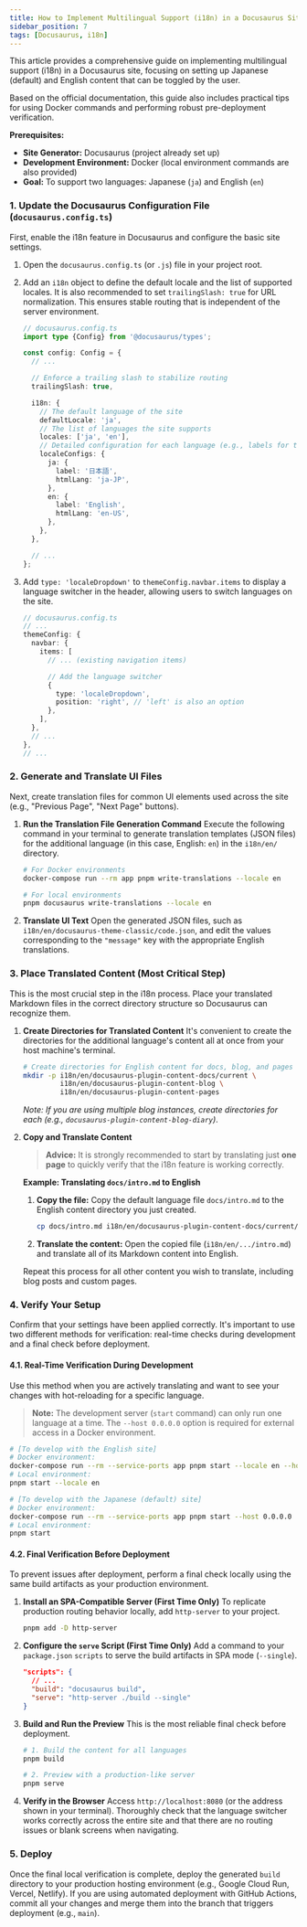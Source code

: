 ```yaml
---
title: How to Implement Multilingual Support (i18n) in a Docusaurus Site
sidebar_position: 7
tags: [Docusaurus, i18n]
---
```


This article provides a comprehensive guide on implementing multilingual support (i18n) in a Docusaurus site, focusing on setting up Japanese (default) and English content that can be toggled by the user.

Based on the official documentation, this guide also includes practical tips for using Docker commands and performing robust pre-deployment verification.

**Prerequisites:**

*   **Site Generator:** Docusaurus (project already set up)
*   **Development Environment:** Docker (local environment commands are also provided)
*   **Goal:** To support two languages: Japanese (`ja`) and English (`en`)

<!-- truncate -->

### 1. Update the Docusaurus Configuration File (`docusaurus.config.ts`)

First, enable the i18n feature in Docusaurus and configure the basic site settings.

1.  Open the `docusaurus.config.ts` (or `.js`) file in your project root.
2.  Add an `i18n` object to define the default locale and the list of supported locales. It is also recommended to set `trailingSlash: true` for URL normalization. This ensures stable routing that is independent of the server environment.

    ```typescript:docusaurus.config.ts
    // docusaurus.config.ts
    import type {Config} from '@docusaurus/types';

    const config: Config = {
      // ...

      // Enforce a trailing slash to stabilize routing
      trailingSlash: true,

      i18n: {
        // The default language of the site
        defaultLocale: 'ja',
        // The list of languages the site supports
        locales: ['ja', 'en'],
        // Detailed configuration for each language (e.g., labels for the language switcher, HTML lang attribute)
        localeConfigs: {
          ja: {
            label: '日本語',
            htmlLang: 'ja-JP',
          },
          en: {
            label: 'English',
            htmlLang: 'en-US',
          },
        },
      },

      // ...
    };
    ```

3.  Add `type: 'localeDropdown'` to `themeConfig.navbar.items` to display a language switcher in the header, allowing users to switch languages on the site.

    ```typescript:docusaurus.config.ts
    // docusaurus.config.ts
    // ...
    themeConfig: {
      navbar: {
        items: [
          // ... (existing navigation items)

          // Add the language switcher
          {
            type: 'localeDropdown',
            position: 'right', // 'left' is also an option
          },
        ],
      },
      // ...
    },
    // ...
    ```

### 2. Generate and Translate UI Files

Next, create translation files for common UI elements used across the site (e.g., "Previous Page", "Next Page" buttons).

1.  **Run the Translation File Generation Command**
    Execute the following command in your terminal to generate translation templates (JSON files) for the additional language (in this case, English: `en`) in the `i18n/en/` directory.
    ```bash
    # For Docker environments
    docker-compose run --rm app pnpm write-translations --locale en

    # For local environments
    pnpm docusaurus write-translations --locale en
    ```

2.  **Translate UI Text**
    Open the generated JSON files, such as `i18n/en/docusaurus-theme-classic/code.json`, and edit the values corresponding to the `"message"` key with the appropriate English translations.

### 3. Place Translated Content (Most Critical Step)

This is the most crucial step in the i18n process. Place your translated Markdown files in the correct directory structure so Docusaurus can recognize them.

1.  **Create Directories for Translated Content**
    It's convenient to create the directories for the additional language's content all at once from your host machine's terminal.
    ```bash
    # Create directories for English content for docs, blog, and pages
    mkdir -p i18n/en/docusaurus-plugin-content-docs/current \
             i18n/en/docusaurus-plugin-content-blog \
             i18n/en/docusaurus-plugin-content-pages
    ```
    *Note: If you are using multiple blog instances, create directories for each (e.g., `docusaurus-plugin-content-blog-diary`)*.

2.  **Copy and Translate Content**
    > **Advice:** It is strongly recommended to start by translating just **one page** to quickly verify that the i18n feature is working correctly.

    **Example: Translating `docs/intro.md` to English**

    1.  **Copy the file:** Copy the default language file `docs/intro.md` to the English content directory you just created.
        ```bash
        cp docs/intro.md i18n/en/docusaurus-plugin-content-docs/current/intro.md
        ```
    2.  **Translate the content:** Open the copied file (`i18n/en/.../intro.md`) and translate all of its Markdown content into English.

    Repeat this process for all other content you wish to translate, including blog posts and custom pages.

### 4. Verify Your Setup

Confirm that your settings have been applied correctly. It's important to use two different methods for verification: real-time checks during development and a final check before deployment.

#### 4.1. Real-Time Verification During Development

Use this method when you are actively translating and want to see your changes with hot-reloading for a specific language.

> **Note:** The development server (`start` command) can only run one language at a time. The `--host 0.0.0.0` option is required for external access in a Docker environment.

```bash
# [To develop with the English site]
# Docker environment:
docker-compose run --rm --service-ports app pnpm start --locale en --host 0.0.0.0
# Local environment:
pnpm start --locale en

# [To develop with the Japanese (default) site]
# Docker environment:
docker-compose run --rm --service-ports app pnpm start --host 0.0.0.0
# Local environment:
pnpm start
```

#### 4.2. Final Verification Before Deployment

To prevent issues after deployment, perform a final check locally using the same build artifacts as your production environment.

1.  **Install an SPA-Compatible Server (First Time Only)**
    To replicate production routing behavior locally, add `http-server` to your project.
    ```bash
    pnpm add -D http-server
    ```
2.  **Configure the `serve` Script (First Time Only)**
    Add a command to your `package.json` `scripts` to serve the build artifacts in SPA mode (`--single`).
    ```json:package.json
    "scripts": {
      // ...
      "build": "docusaurus build",
      "serve": "http-server ./build --single"
    }
    ```
3.  **Build and Run the Preview**
    This is the most reliable final check before deployment.
    ```bash
    # 1. Build the content for all languages
    pnpm build

    # 2. Preview with a production-like server
    pnpm serve
    ```
4.  **Verify in the Browser**
    Access `http://localhost:8080` (or the address shown in your terminal). Thoroughly check that the language switcher works correctly across the entire site and that there are no routing issues or blank screens when navigating.

### 5. Deploy

Once the final local verification is complete, deploy the generated `build` directory to your production hosting environment (e.g., Google Cloud Run, Vercel, Netlify). If you are using automated deployment with GitHub Actions, commit all your changes and merge them into the branch that triggers deployment (e.g., `main`).
